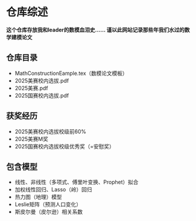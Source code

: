 # 仓库综述
**这个仓库存放我和leader的数模血泪史...... 谨以此网站记录那些年我们水过的数学建模论文**
## 仓库目录
- MathConstructionEample.tex（数模论文模板）
- 2025美赛校内选拔.pdf
- 2025美赛.pdf
- 2025国赛校内选拔.pdf
## 获奖经历
- 2025美赛校内选拔校级前60%
- 2025美赛M奖
- 2025国赛校内选拔校级优秀奖（=安慰奖）
## 包含模型
- 线性、非线性（多项式、傅里叶变换、Prophet）拟合
- 加权线性回归、Lasso（岭）回归
- 热力图（地理）模型
- Leslie矩阵（预测人口变化）
- 斯皮尔曼（皮尔逊）相关系数
  
